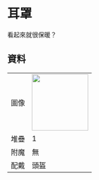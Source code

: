 # 耳罩
看起來就很保暖？

## 資料
<table>
    <tr><td align="end">圖像</td><td><img src="https://i.imgur.com/VnKSxgG.gif" width="128"/></td></tr>
    <tr><td align="end">堆疊</td><td>1</td></tr>
    <tr><td align="end">附魔</td><td>無</td></tr>
    <tr><td align="end">配戴</td><td>頭盔</td></tr>
</table>